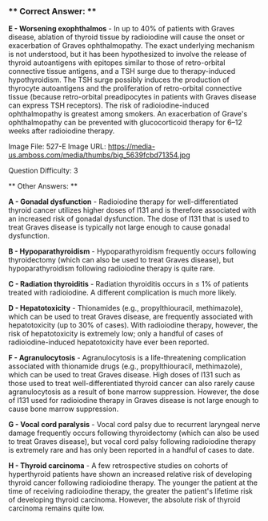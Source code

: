 ### ** Correct Answer: **

**E - Worsening exophthalmos** - In up to 40% of patients with Graves disease, ablation of thyroid tissue by radioiodine will cause the onset or exacerbation of Graves ophthalmopathy. The exact underlying mechanism is not understood, but it has been hypothesized to involve the release of thyroid autoantigens with epitopes similar to those of retro-orbital connective tissue antigens, and a TSH surge due to therapy-induced hypothyroidism. The TSH surge possibly induces the production of thyrocyte autoantigens and the proliferation of retro-orbital connective tissue (because retro-orbital preadipocytes in patients with Graves disease can express TSH receptors). The risk of radioiodine-induced ophthalmopathy is greatest among smokers. An exacerbation of Grave's ophthalmopathy can be prevented with glucocorticoid therapy for 6–12 weeks after radioiodine therapy.

Image File: 527-E
Image URL: https://media-us.amboss.com/media/thumbs/big_5639fcbd71354.jpg

Question Difficulty: 3

** Other Answers: **

**A - Gonadal dysfunction** - Radioiodine therapy for well-differentiated thyroid cancer utilizes higher doses of I131 and is therefore associated with an increased risk of gonadal dysfunction. The dose of I131 that is used to treat Graves disease is typically not large enough to cause gonadal dysfunction.

**B - Hypoparathyroidism** - Hypoparathyroidism frequently occurs following thyroidectomy (which can also be used to treat Graves disease), but hypoparathyroidism following radioiodine therapy is quite rare.

**C - Radiation thyroiditis** - Radiation thyroiditis occurs in ≤ 1% of patients treated with radioiodine. A different complication is much more likely.

**D - Hepatotoxicity** - Thionamides (e.g., propylthiouracil, methimazole), which can be used to treat Graves disease, are frequently associated with hepatotoxicity (up to 30% of cases). With radioiodine therapy, however, the risk of hepatotoxicity is extremely low; only a handful of cases of radioiodine-induced hepatotoxicity have ever been reported.

**F - Agranulocytosis** - Agranulocytosis is a life-threatening complication associated with thionamide drugs (e.g., propylthiouracil, methimazole), which can be used to treat Graves disease. High doses of I131 such as those used to treat well-differentiated thyroid cancer can also rarely cause agranulocytosis as a result of bone marrow suppression. However, the dose of I131 used for radioiodine therapy in Graves disease is not large enough to cause bone marrow suppression.

**G - Vocal cord paralysis** - Vocal cord palsy due to recurrent laryngeal nerve damage frequently occurs following thyroidectomy (which can also be used to treat Graves disease), but vocal cord palsy following radioiodine therapy is extremely rare and has only been reported in a handful of cases to date.

**H - Thyroid carcinoma** - A few retrospective studies on cohorts of hyperthyroid patients have shown an increased relative risk of developing thyroid cancer following radioiodine therapy. The younger the patient at the time of receiving radioiodine therapy, the greater the patient's lifetime risk of developing thyroid carcinoma. However, the absolute risk of thyroid carcinoma remains quite low.

